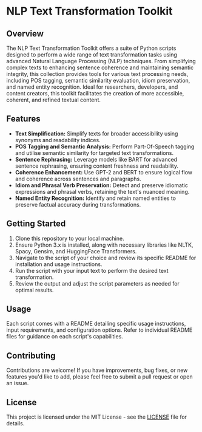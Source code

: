 # NLP Text Transformation Toolkit

## Overview
The NLP Text Transformation Toolkit offers a suite of Python scripts designed to perform a wide range of text transformation tasks using advanced Natural Language Processing (NLP) techniques. From simplifying complex texts to enhancing sentence coherence and maintaining semantic integrity, this collection provides tools for various text processing needs, including POS tagging, semantic similarity evaluation, idiom preservation, and named entity recognition. Ideal for researchers, developers, and content creators, this toolkit facilitates the creation of more accessible, coherent, and refined textual content.

## Features
- **Text Simplification:** Simplify texts for broader accessibility using synonyms and readability indices.
- **POS Tagging and Semantic Analysis:** Perform Part-Of-Speech tagging and utilise semantic similarity for targeted text transformations.
- **Sentence Rephrasing:** Leverage models like BART for advanced sentence rephrasing, ensuring content freshness and readability.
- **Coherence Enhancement:** Use GPT-2 and BERT to ensure logical flow and coherence across sentences and paragraphs.
- **Idiom and Phrasal Verb Preservation:** Detect and preserve idiomatic expressions and phrasal verbs, retaining the text's nuanced meaning.
- **Named Entity Recognition:** Identify and retain named entities to preserve factual accuracy during transformations.

## Getting Started
1. Clone this repository to your local machine.
2. Ensure Python 3.x is installed, along with necessary libraries like NLTK, Spacy, Gensim, and HuggingFace Transformers.
3. Navigate to the script of your choice and review its specific README for installation and usage instructions.
4. Run the script with your input text to perform the desired text transformation.
5. Review the output and adjust the script parameters as needed for optimal results.

## Usage
Each script comes with a README detailing specific usage instructions, input requirements, and configuration options. Refer to individual README files for guidance on each script's capabilities.

## Contributing
Contributions are welcome! If you have improvements, bug fixes, or new features you'd like to add, please feel free to submit a pull request or open an issue.

## License
This project is licensed under the MIT License - see the [LICENSE](LICENSE) file for details.

